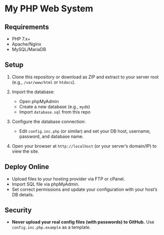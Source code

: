 # My PHP Web System

## Requirements
- PHP 7.x+
- Apache/Nginx
- MySQL/MariaDB

## Setup

1. Clone this repository or download as ZIP and extract to your server root (e.g., `/var/www/html` or `htdocs`).
2. Import the database:
   - Open phpMyAdmin
   - Create a new database (e.g., `mydb`)
   - Import `database.sql` from this repo
3. Configure the database connection:
   - Edit `config.inc.php` (or similar) and set your DB host, username, password, and database name.

4. Open your browser at `http://localhost` (or your server’s domain/IP) to view the site.

## Deploy Online

- Upload files to your hosting provider via FTP or cPanel.
- Import SQL file via phpMyAdmin.
- Set correct permissions and update your configuration with your host’s DB details.

## Security

- **Never upload your real config files (with passwords) to GitHub.** Use `config.inc.php.example` as a template.

